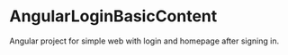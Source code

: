 # AngularLoginBasicContent
Angular project for simple web with login and homepage after signing in.
